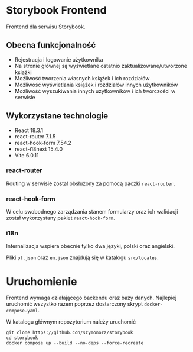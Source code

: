 # Storybook Frontend

Frontend dla serwisu Storybook.

## Obecna funkcjonalność

- Rejestracja i logowanie użytkownika
- Na stronie głównej są wyświetlane ostatnio zaktualizowane/utworzone książki
- Możliwość tworzenia własnych książek i ich rozdziałów
- Możliwość wyświetlania książek i rozdziałów innych użytkowników
- Możliwość wyszukiwania innych użytkowników i ich twórczości w serwisie

## Wykorzystane technologie

- React 18.3.1
- react-router 7.1.5
- react-hook-form 7.54.2
- react-i18next 15.4.0
- Vite 6.0.11

### react-router

Routing w serwisie został obsłużony za pomocą paczki `react-router`. 

### react-hook-form

W celu swobodnego zarządzania stanem formularzy oraz ich walidacji został wykorzystany pakiet `react-hook-form`.

### i18n

Internalizacja wspiera obecnie tylko dwa języki, polski oraz angielski. 

Pliki `pl.json` oraz `en.json` znajdują się w katalogu `src/locales`.

# Uruchomienie

Frontend wymaga działającego backendu oraz bazy danych. Najlepiej uruchomić wszystko razem poprzez dostarczony
skrypt `docker-compose.yaml`.

W katalogu głównym repozytorium należy uruchomić

```console
git clone https://github.con/szymonorz/storybook
cd storybook
docker compose up --build --no-deps --force-recreate
```